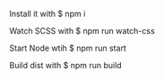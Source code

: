 Install it with $ npm i

Watch SCSS with $ npm run watch-css

Start Node wtih $ npm run start

Build dist with $ npm run build

